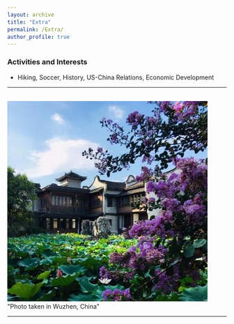 ```yaml
---
layout: archive
title: "Extra"
permalink: /Extra/
author_profile: true
---
```




### Activities and Interests
* Hiking, Soccer, History, US-China Relations, Economic Development

---

<br/><img src='/images/china.jpg'>
"Photo taken in Wuzhen, China"  

---



